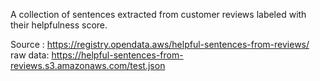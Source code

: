 A collection of sentences extracted from customer reviews labeled with their helpfulness score.

Source : https://registry.opendata.aws/helpful-sentences-from-reviews/  
raw data: https://helpful-sentences-from-reviews.s3.amazonaws.com/test.json
